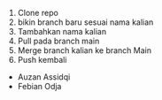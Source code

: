 1. Clone repo
2. bikin branch baru sesuai nama kalian
3. Tambahkan nama kalian
4. Pull pada branch main
5. Merge branch kalian ke branch Main
6. Push kembali

- Auzan Assidqi
- Febian Odja